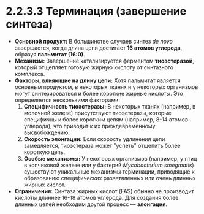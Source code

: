 # 2.2.3.3 Терминация (завершение синтеза)

*   **Основной продукт:** В большинстве случаев синтез *de novo* завершается, когда длина цепи достигает **16 атомов углерода**, образуя **пальмитат (16:0)**.
*   **Механизм:** Завершение катализируется ферментом **тиоэстеразой**, который отщепляет готовую жирную кислоту от синтазного комплекса.
*   **Факторы, влияющие на длину цепи:** Хотя пальмитат является основным продуктом, в некоторых тканях и у некоторых организмов могут синтезироваться и более короткие жирные кислоты. Это определяется несколькими факторами:
    1.  **Специфичность тиоэстеразы:** В некоторых тканях (например, в молочной железе) присутствуют тиоэстеразы, которые специфичны к более коротким цепям (например, 8-14 атомов углерода), что приводит к их преждевременному высвобождению.
    2.  **Скорость элонгации:** Если скорость удлинения цепи замедляется, тиоэстераза может "успеть" отщепить более короткую цепь.
    3.  **Особые механизмы:** У некоторых организмов (например, у птиц в копчиковой железе или у бактерий *Mycobacterium smegmatis*) существуют уникальные механизмы терминации, приводящие к образованию специфических разветвленных или очень длинных жирных кислот.
*   **Ограничения:** Синтаза жирных кислот (FAS) обычно не производит кислоты длиннее 16-18 атомов углерода. Для создания более длинных цепей необходим другой процесс — **элонгация**.
